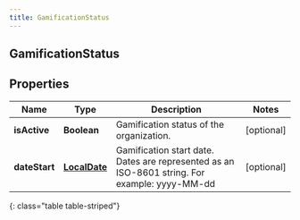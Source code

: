 ```yaml
---
title: GamificationStatus
---
```

## GamificationStatus


## Properties

| Name | Type | Description | Notes |
| ------------ | ------------- | ------------- | ------------- |
| **isActive** | <!----><!---->**Boolean**<!----> | Gamification status of the organization. |  [optional] |
| **dateStart** | <!----><!---->[**LocalDate**](LocalDate.html)<!----> | Gamification start date. Dates are represented as an ISO-8601 string. For example: yyyy-MM-dd |  [optional] |
{: class="table table-striped"}



